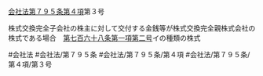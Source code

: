 [会社法第７９５条第４項](会社法＿＿＿＿第７９５条第４項)第３号

株式交換完全子会社の株主に対して交付する金銭等が株式交換完全親株式会社の株式である場合　[第七百六十八条第一項第二号](会社法＿＿＿＿第７６８条第１項第２号)イの種類の株式


#会社法
#会社法/第７９５条
#会社法/第７９５条/第４項
#会社法/第７９５条/第４項/第３号
